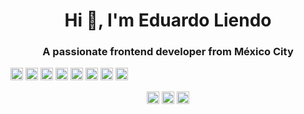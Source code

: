 <h1 align="center">Hi 👋, I'm Eduardo Liendo</h1>
<h3 align="center">A passionate frontend developer from México City</h3>
<p align="left"><img src="https://konpa.github.io/devicon/devicon.git/icons/vuejs/vuejs-original-wordmark.svg" alt="vuejs" width="20" height="20"/> <img src="https://konpa.github.io/devicon/devicon.git/icons/react/react-original-wordmark.svg" alt="react" width="20" height="20"/> <img src="https://konpa.github.io/devicon/devicon.git/icons/bootstrap/bootstrap-plain.svg" alt="bootstrap" width="20" height="20"/> <img src="https://konpa.github.io/devicon/devicon.git/icons/css3/css3-original-wordmark.svg" alt="css3" width="20" height="20"/> <img src="https://konpa.github.io/devicon/devicon.git/icons/html5/html5-original-wordmark.svg" alt="html5" width="20" height="20"/> <img src="https://konpa.github.io/devicon/devicon.git/icons/javascript/javascript-original.svg" alt="javascript" width="20" height="20"/> <img src="https://konpa.github.io/devicon/devicon.git/icons/php/php-original.svg" alt="php" width="20" height="20"/> <img src="https://konpa.github.io/devicon/devicon.git/icons/nodejs/nodejs-original-wordmark.svg" alt="nodejs" width="20" height="20"/></p><p align="center">
<a href="https://twitter.com/https://twitter.com/unlockbitcoinmx" target="blank"><img align="center" src="https://cdn.jsdelivr.net/npm/simple-icons@3.0.1/icons/twitter.svg" alt="https://twitter.com/unlockbitcoinmx" height="20" width="20" /></a>
<a href="https://codesandbox.com/https://codesandbox.io/u/chamocell" target="blank"><img align="center" src="https://cdn.jsdelivr.net/npm/simple-icons@3.0.1/icons/codesandbox.svg" alt="https://codesandbox.io/u/chamocell" height="20" width="20" /></a>
<a href="https://fb.com/https://www.facebook.com/alfonso.berroteran.3" target="blank"><img align="center" src="https://cdn.jsdelivr.net/npm/simple-icons@3.0.1/icons/facebook.svg" alt="https://www.facebook.com/alfonso.berroteran.3" height="20" width="20" /></a>
</p>
